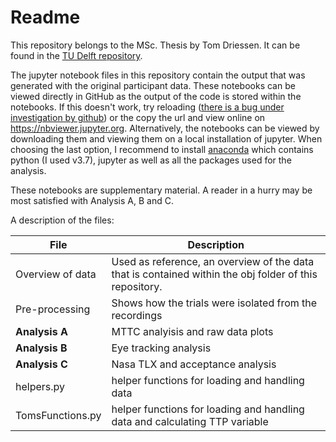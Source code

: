 # Readme
This repository belongs to the MSc. Thesis by Tom Driessen. It can be found in the [TU Delft repository](https://repository.tudelft.nl). 

The jupyter notebook files in this repository contain the output that was generated with the original participant data. These notebooks can be viewed directly in GitHub as the output of the code is stored within the notebooks. If this doesn't work, try reloading ([there is a bug under investigation by github](https://github.com/iurisegtovich/PyTherm-applied-thermodynamics/issues/11#issuecomment-323842311))  or the copy the url and view online on https://nbviewer.jupyter.org. Alternatively, the notebooks can be viewed by downloading them and viewing them on a local installation of jupyter. When choosing the last option, I recommend to install [anaconda](https://www.anaconda.com/distribution/) which contains python (I used v3.7), jupyter as well as all the packages used for the analysis.

These notebooks are supplementary material. A reader in a hurry may be most satisfied with Analysis A, B and C. 

A description of the files:

| File             | Description                                                  |
| ---------------- | ------------------------------------------------------------ |
| Overview of data | Used as reference, an overview of the data that is contained within the obj folder of this repository. |
| Pre-processing   | Shows how the trials were isolated from the recordings       |
| **Analysis A**   | MTTC analyisis and raw data plots                            |
| **Analysis B**   | Eye tracking analysis                                        |
| **Analysis C**   | Nasa TLX and acceptance analysis                             |
| helpers.py       | helper functions for loading and handling data               |
| TomsFunctions.py | helper functions for loading and handling data and calculating TTP variable |

